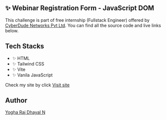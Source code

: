 ## ✨ Webinar Registration Form - JavaScript DOM
This challenge is part of free internship (Fullstack Engineer) offered by [CyberDude Networks Pvt Ltd](https://www.cyberdudenetworks.com/). You can find all the source code and live links below.

## Tech Stacks
- ✨ HTML
- ✨ Tailwind CSS
- ✨ Vite
- ✨ Vanila JavaScript

Check my site by click [Visit site](https://yrd369.github.io/cyberdude-challenges/javascript/javascript-dom/02-webinar-registration-form/dist/)

## Author
[Yogha Raj Dhayal N](https://github.com/yrd369)